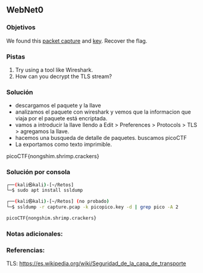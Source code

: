 ## WebNet0
### Objetivos 
We found this [packet capture](https://jupiter.challenges.picoctf.org/static/0c84d3636dd088d9fe4efd5d0d869a06/capture.pcap) and [key](https://jupiter.challenges.picoctf.org/static/0c84d3636dd088d9fe4efd5d0d869a06/picopico.key). Recover the flag.

### Pistas
1. Try using a tool like Wireshark.
2. How can you decrypt the TLS stream?

### Solución 

- descargamos el paquete y la llave
- analizamos el paquete con wireshark y vemos que la informacion que viaja por el paquete está encriptada.
- vamos a introducir la llave llendo a Edit > Preferences > Protocols > TLS > agregamos la llave.
- hacemos una busqueda de detalle de paquetes. buscamos picoCTF
- La exportamos como texto imprimible.

picoCTF{nongshim.shrimp.crackers}

### Solución por consola

``` bash
┌──(kali㉿kali)-[~/Retos]
└─$ sudo apt install ssldump 

┌──(kali㉿kali)-[~/Retos] (no probado)
└─$ ssldump -r capture.pcap -k picopico.key -d | grep pico -A 2

picoCTF{nongshim.shrimp.crackers}
```

### Notas adicionales:

### Referencias:
TLS: https://es.wikipedia.org/wiki/Seguridad_de_la_capa_de_transporte